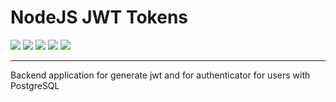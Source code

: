 # NodeJS JWT Tokens
<img src="https://img.shields.io/badge/javascript-%23323330.svg?style=for-the-badge&logo=javascript&logoColor=%23F7DF1E"> <img src="https://img.shields.io/badge/Node.js-grey?style=for-the-badge&logo=node.js"> <img src="https://img.shields.io/badge/express-696969?style=for-the-badge&logo=express"> <img src="https://img.shields.io/badge/jsonwebtokens-grey?style=for-the-badge&logo=jsonwebtokens"> <img src="https://img.shields.io/badge/postgres-%23316192.svg?style=for-the-badge&logo=postgresql&logoColor=white">

***
Backend application for generate jwt and for authenticator for users with PostgreSQL
